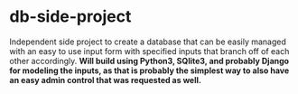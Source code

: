 # db-side-project
Independent side project to create a database that can be easily managed with an easy to use input form with specified inputs that branch off of each other accordingly.
<b/>
Will build using Python3, SQlite3, and probably Django for modeling the inputs, as that is probably the simplest way to also have an easy admin control that was requested as well.
